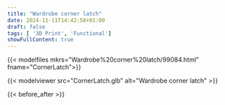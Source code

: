 ```yaml
---
title: "Wardrobe corner latch"
date: 2024-11-11T14:42:58+01:00
draft: false
tags: [ '3D Print', 'Functional']
showFullContent: true
---
```


{{< modelfiles mkrs="Wardrobe%20corner%20latch/99084.html" fname="CornerLatch">}}

{{< modelviewer src="CornerLatch.glb" alt="Wardrobe corner latch" >}}

{{< before_after >}}